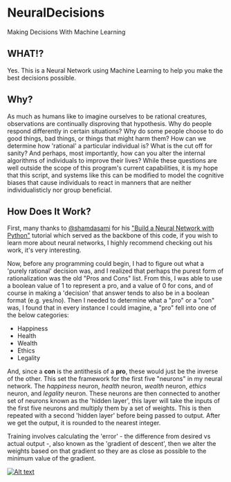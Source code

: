 # NeuralDecisions
Making Decisions With Machine Learning

## WHAT!?
Yes. This is a Neural Network using Machine Learning to help you make the best decisions possible.

## Why?
As much as humans like to imagine ourselves to be rational creatures, observations are continually disproving that hypothesis. Why do people respond differently in certain situations? Why do some people choose to do good things, bad things, or things that might harm them? How can we determine how 'rational' a particular individual is? What is the cut off for sanity? And perhaps, most importantly, how can you alter the internal algorithms of individuals to improve their lives? While these questions are well outside the scope of this program's current capabilities, it is my hope that this script, and systems like this can be modified to model the cognitive biases that cause individuals to react in manners that are neither individualisticly nor group beneficial.

## How Does It Work?
First, many thanks to [@shamdasami](https://github.com/shamdasani/shamdasani.github.io) for his ["Build a Neural Network with Python"](https://enlight.nyc/neural-network) tutorial which served as the backbone of this code, if you wish to learn more about neural networks, I highly recommend checking out his work, it's very interesting.

Now, before any programming could begin, I had to figure out what a 'purely rational' decision was, and I realized that perhaps the purest form of rationalization was the old "Pros and Cons" list. From this, I was able to use a boolean value of 1 to represent a pro, and a value of 0 for cons, and of course in making a 'decision' that answer tends to also be in a boolean format (e.g. yes/no). Then I needed to determine what a "pro" or a "con" was, I found that in every instance I could imagine, a "pro" fell into one of the below categories:
* Happiness
* Health
* Wealth
* Ethics
* Legality

And, since a **con** is the antithesis of a **pro**, these would just be the inverse of the other.
This set the framework for the first five "neurons" in my neural network. The *happiness* neuron, *health* neuron, *wealth* neuron, *ethics* neuron, and *legality* neuron. These neurons are then connected to another set of neurons known as the 'hidden layer', this layer will take the inputs of the first five neurons and multiply them by a set of weights. This is then repeated with a second 'hidden layer' before being passed to output. After we get the output, it is rounded to the nearest integer.

Training involves calculating the 'error' - the difference from desired vs actual output -, also known as the 'gradient of descent', then we alter the weights based on that gradient so they are as close as possible to the minimum value of the gradient.

[![Alt text](https://img.youtube.com/vi/IHZwWFHWa-w/0.jpg)](https://www.youtube.com/watch?v=IHZwWFHWa-w)
